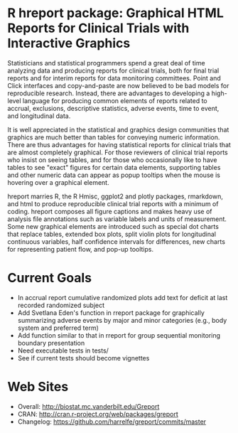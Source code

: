 R hreport package: Graphical HTML Reports for Clinical Trials with Interactive Graphics
=======
Statisticians and statistical programmers spend a great deal of time analyzing data and producing reports for clinical trials, both for final trial reports and for interim reports for data monitoring committees.  Point and Click interfaces and copy-and-paste are now believed to be bad models for reproducible research.  Instead, there are advantages to developing a high-level language for producing common elements of reports related to accrual, exclusions, descriptive statistics, adverse events, time to event, and longitudinal data.

It is well appreciated in the statistical and graphics design communities that graphics are much better than tables for conveying numeric information.  There are thus advantages for having statistical reports for clinical trials that are almost completely graphical.   For those reviewers of clinical trial reports who insist on seeing tables, and for those who occasionally like to have tables to see "exact" figures for certain data elements, supporting tables and other numeric data can appear as popup tooltips when the mouse is hovering over a graphical element.

hreport marries R, the R Hmisc, ggplot2 and plotly packages, rmarkdown, and html
to produce reproducible clinical trial reports with a minimum of
coding.  hreport composes all figure captions and makes heavy use of
analysis file annotations such as variable labels and units of
measurement.  Some new graphical elements are introduced such as
special dot charts that replace tables, extended box plots, split
violin plots for longitudinal continuous variables, half confidence
intervals for differences, new charts for representing patient flow,
and pop-up tooltips.

Current Goals
=============
* In accrual report cumulative randomized plots add text for deficit at last recorded randomized subject
* Add Svetlana Eden's function in rreport package for graphically summarizing adverse events by major and minor categories (e.g., body system and preferred term)
* Add function similar to that in rreport for group sequential monitoring boundary presentation
* Need executable tests in tests/
* See if current tests should become vignettes


Web Sites
=============
* Overall: http://biostat.mc.vanderbilt.edu/Greport
* CRAN: http://cran.r-project.org/web/packages/greport
* Changelog: https://github.com/harrelfe/greport/commits/master
